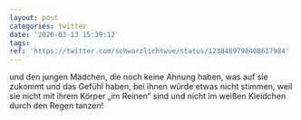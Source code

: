 ```yaml
---
layout: post
categories: twitter
date: '2020-03-13 15:39:12'
tags: 
ref: 'https://twitter.com/schwarzlichtwue/status/1238489798408617984'
---
```

und den jungen Mädchen, die noch keine Ahnung haben, was auf sie zukommt und das Gefühl haben, bei ihnen würde etwas nicht stimmen, weil sie nicht mit ihrem Körper „im Reinen“ sind und nicht im weißen Kleidchen durch den Regen tanzen!